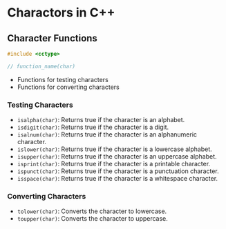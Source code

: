 # Charactors in C++

## Character Functions

```cpp
#include <cctype>

// function_name(char)
```

- Functions for testing characters
- Functions for converting characters

### Testing Characters

- `isalpha(char)`: Returns true if the character is an alphabet.
- `isdigit(char)`: Returns true if the character is a digit.
- `isalnum(char)`: Returns true if the character is an alphanumeric character.
- `islower(char)`: Returns true if the character is a lowercase alphabet.
- `isupper(char)`: Returns true if the character is an uppercase alphabet.
- `isprint(char)`: Returns true if the character is a printable character.
- `ispunct(char)`: Returns true if the character is a punctuation character.
- `isspace(char)`: Returns true if the character is a whitespace character.

### Converting Characters

- `tolower(char)`: Converts the character to lowercase.
- `toupper(char)`: Converts the character to uppercase.
